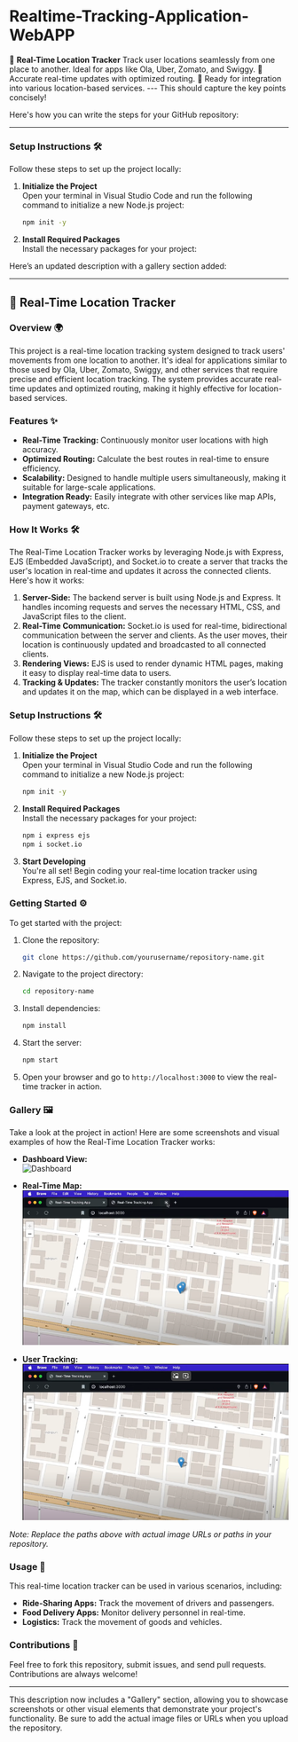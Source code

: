 # Realtime-Tracking-Application-WebAPP
  🚀 **Real-Time Location Tracker**   Track user locations seamlessly from one place to another.   Ideal for apps like Ola, Uber, Zomato, and Swiggy.   📍 Accurate real-time updates with optimized routing.   🔗 Ready for integration into various location-based services.  ---   This should capture the key points concisely!

Here's how you can write the steps for your GitHub repository:

---

### Setup Instructions 🛠️

Follow these steps to set up the project locally:

1. **Initialize the Project**  
   Open your terminal in Visual Studio Code and run the following command to initialize a new Node.js project:
   ```bash
   npm init -y
   ```

2. **Install Required Packages**  
   Install the necessary packages for your project:
  
  Here’s an updated description with a gallery section added:

---

## 🚀 Real-Time Location Tracker

### Overview 🌍
This project is a real-time location tracking system designed to track users' movements from one location to another. It's ideal for applications similar to those used by Ola, Uber, Zomato, Swiggy, and other services that require precise and efficient location tracking. The system provides accurate real-time updates and optimized routing, making it highly effective for location-based services.

### Features ✨
- **Real-Time Tracking:** Continuously monitor user locations with high accuracy.
- **Optimized Routing:** Calculate the best routes in real-time to ensure efficiency.
- **Scalability:** Designed to handle multiple users simultaneously, making it suitable for large-scale applications.
- **Integration Ready:** Easily integrate with other services like map APIs, payment gateways, etc.

### How It Works 🛠️
The Real-Time Location Tracker works by leveraging Node.js with Express, EJS (Embedded JavaScript), and Socket.io to create a server that tracks the user's location in real-time and updates it across the connected clients. Here's how it works:

1. **Server-Side:** The backend server is built using Node.js and Express. It handles incoming requests and serves the necessary HTML, CSS, and JavaScript files to the client.
2. **Real-Time Communication:** Socket.io is used for real-time, bidirectional communication between the server and clients. As the user moves, their location is continuously updated and broadcasted to all connected clients.
3. **Rendering Views:** EJS is used to render dynamic HTML pages, making it easy to display real-time data to users.
4. **Tracking & Updates:** The tracker constantly monitors the user’s location and updates it on the map, which can be displayed in a web interface.

### Setup Instructions 🛠️

Follow these steps to set up the project locally:

1. **Initialize the Project**  
   Open your terminal in Visual Studio Code and run the following command to initialize a new Node.js project:
   ```bash
   npm init -y
   ```

2. **Install Required Packages**  
   Install the necessary packages for your project:
   ```bash
   npm i express ejs
   npm i socket.io
   ```

3. **Start Developing**  
   You're all set! Begin coding your real-time location tracker using Express, EJS, and Socket.io.

### Getting Started ⚙️
To get started with the project:

1. Clone the repository:
   ```bash
   git clone https://github.com/yourusername/repository-name.git
   ```

2. Navigate to the project directory:
   ```bash
   cd repository-name
   ```

3. Install dependencies:
   ```bash
   npm install
   ```

4. Start the server:
   ```bash
   npm start
   ```

5. Open your browser and go to `http://localhost:3000` to view the real-time tracker in action.

### Gallery 🖼️

Take a look at the project in action! Here are some screenshots and visual examples of how the Real-Time Location Tracker works:

- **Dashboard View:**  
  ![Dashboard](Images/Capture3.PNG)
  
- **Real-Time Map:**  
  ![Real-Time Map](Images/Capture1.PNG)
  
- **User Tracking:**  
  ![User Tracking](Images/Capture2.PNG)

*Note: Replace the paths above with actual image URLs or paths in your repository.*

### Usage 🚗
This real-time location tracker can be used in various scenarios, including:

- **Ride-Sharing Apps:** Track the movement of drivers and passengers.
- **Food Delivery Apps:** Monitor delivery personnel in real-time.
- **Logistics:** Track the movement of goods and vehicles.

### Contributions 🤝
Feel free to fork this repository, submit issues, and send pull requests. Contributions are always welcome!

---

This description now includes a "Gallery" section, allowing you to showcase screenshots or other visual elements that demonstrate your project's functionality. Be sure to add the actual image files or URLs when you upload the repository.

